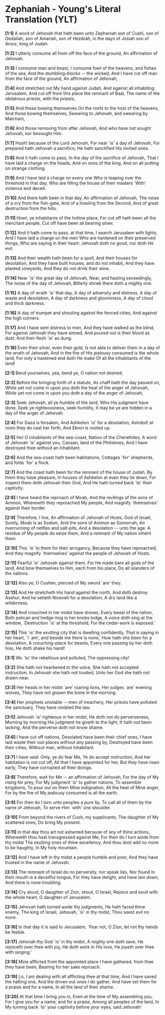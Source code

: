 # Zephaniah - Young's Literal Translation (YLT)

**[1:1]** A word of Jehovah that hath been unto Zephaniah son of Cushi, son of Gedaliah, son of Amariah, son of Hezikiah, in the days of Josiah son of Amoz, king of Judah:

**[1:2]** I utterly consume all from off the face of the ground, An affirmation of Jehovah.

**[1:3]** I consume man and beast, I consume fowl of the heavens, and fishes of the sea, And the stumbling-blocks -- the wicked, And I have cut off man from the face of the ground, An affirmation of Jehovah,

**[1:4]** And stretched out My hand against Judah, And against all inhabiting Jerusalem, And cut off from this place the remnant of Baal, The name of the idolatrous priests, with the priests,

**[1:5]** And those bowing themselves On the roofs to the host of the heavens, And those bowing themselves, Swearing to Jehovah, and swearing by Malcham,

**[1:6]** And those removing from after Jehovah, And who have not sought Jehovah, nor besought Him.

**[1:7]** Hush! because of the Lord Jehovah, For near \`is' a day of Jehovah, For prepared hath Jehovah a sacrifice, He hath sanctified His invited ones.

**[1:8]** And it hath come to pass, In the day of the sacrifice of Jehovah, That I have laid a charge on the heads, And on sons of the king, And on all putting on strange clothing.

**[1:9]** And I have laid a charge on every one Who is leaping over the threshold in that day, Who are filling the house of their masters \`With' violence and deceit.

**[1:10]** And there hath been in that day, An affirmation of Jehovah, The noise of a cry from the fish-gate, And of a howling from the Second, And of great destruction from the hills.

**[1:11]** Howl, ye inhabitants of the hollow place, For cut off hath been all the merchant people, Cut off have been all bearing silver.

**[1:12]** And it hath come to pass, at that time, I search Jerusalem with lights, And I have laid a charge on the men Who are hardened on their preserved things, Who are saying in their heart: Jehovah doth no good, nor doth He evil.

**[1:13]** And their wealth hath been for a spoil, And their houses for desolation, And they have built houses, and do not inhabit, And they have planted vineyards, And they do not drink their wine.

**[1:14]** Near \`is' the great day of Jehovah, Near, and hasting exceedingly, The noise of the day of Jehovah, Bitterly shriek there doth a mighty one.

**[1:15]** A day of wrath \`is' that day, A day of adversity and distress, A day of waste and desolation, A day of darkness and gloominess, A day of cloud and thick darkness.

**[1:16]** A day of trumpet and shouting against the fenced cities, And against the high corners.

**[1:17]** And I have sent distress to men, And they have walked as the blind, For against Jehovah they have sinned, And poured out is their blood as dust, And their flesh \`is' as dung.

**[1:18]** Even their silver, even their gold, Is not able to deliver them in a day of the wrath of Jehovah, And in the fire of His jealousy consumed is the whole land, For only a hastened end doth He make Of all the inhabitants of the land!

**[2:1]** Bend yourselves, yea, bend ye, O nation not desired,

**[2:2]** Before the bringing forth of a statute, As chaff hath the day passed on, While yet not come in upon you doth the heat of the anger of Jehovah, While yet not come in upon you doth a day of the anger of Jehovah,

**[2:3]** Seek Jehovah, all ye humble of the land, Who His judgment have done, Seek ye righteousness, seek humility, It may be ye are hidden in a day of the anger of Jehovah.

**[2:4]** For Gaza is forsaken, And Ashkelon \`is' for a desolation, Ashdod! at noon they do cast her forth, And Ekron is rooted up.

**[2:5]** Ho! O inhabitants of the sea-coast, Nation of the Cherethites, A word of Jehovah \`is' against you, Canaan, land of the Philistines, And I have destroyed thee without an inhabitant.

**[2:6]** And the sea-coast hath been habitations, Cottages \`for' shepherds, and folds \`for' a flock.

**[2:7]** And the coast hath been for the remnant of the house of Judah, By them they have pleasure, In houses of Ashkelon at even they lie down, For inspect them doth Jehovah their God, And He hath turned back \`to' their captivity.

**[2:8]** I have heard the reproach of Moab, And the revilings of the sons of Ammon, Wherewith they reproached My people, And magnify \`themselves' against their border.

**[2:9]** Therefore, I live, An affirmation of Jehovah of Hosts, God of Israel, Surely, Moab is as Sodom, And the sons of Ammon as Gomorrah, An overrunning of nettles and salt-pits, And a desolation -- unto the age. A residue of My people do seize them, And a remnant of My nation inherit them.

**[2:10]** This \`is' to them for their arrogancy, Because they have reproached, And they magnify \`themselves' against the people of Jehovah of Hosts.

**[2:11]** Fearful \`is' Jehovah against them, For He made bare all gods of the land, And bow themselves to Him, each from his place, Do all islanders of the nations.

**[2:12]** Also ye, O Cushim, pierced of My sword \`are' they.

**[2:13]** And He stretcheth His hand against the north, And doth destroy Asshur, And he setteth Nineveh for a desolation, A dry land like a wilderness.

**[2:14]** And crouched in her midst have droves, Every beast of the nation, Both pelican and hedge-hog in her knobs lodge, A voice doth sing at the window, \`Destruction \`is' at the threshold, For the cedar-work is exposed.'

**[2:15]** This \`is' the exulting city that is dwelling confidently, That is saying in her heart, \`I \`am', and beside me there is none,' How hath she been for a desolation, A crouching-place for beasts, Every one passing by her doth hiss, He doth shake his hand!

**[3:1]** Wo \`to' the rebellious and polluted, The oppressing city!

**[3:2]** She hath not hearkened to the voice, She hath not accepted instruction, In Jehovah she hath not trusted, Unto her God she hath not drawn near.

**[3:3]** Her heads in her midst \`are' roaring lions, Her judges \`are' evening wolves, They have not gnawn the bone in the morning.

**[3:4]** Her prophets unstable -- men of treachery, Her priests have polluted the sanctuary, They have violated the law.

**[3:5]** Jehovah \`is' righteous in her midst, He doth not do perverseness, Morning by morning His judgment he giveth to the light, It hath not been lacking, And the perverse doth not know shame.

**[3:6]** I have cut off nations, Desolated have been their chief ones, I have laid waste their out-places without any passing by, Destroyed have been their cities, Without man, without inhabitant.

**[3:7]** I have said: Only, ye do fear Me, Ye do accept instruction, And her habitation is not cut off, All that I have appointed for her, But they have risen early, They have corrupted all their doings.

**[3:8]** Therefore, wait for Me -- an affirmation of Jehovah, For the day of My rising for prey, For My judgment \`is' to gather nations, To assemble kingdoms, To pour out on them Mine indignation, All the heat of Mine anger, For by the fire of My jealousy consumed is all the earth.

**[3:9]** For then do I turn unto peoples a pure lip, To call all of them by the name of Jehovah, To serve Him \`with' one shoulder.

**[3:10]** From beyond the rivers of Cush, my supplicants, The daughter of My scattered ones, Do bring My present.

**[3:11]** In that day thou art not ashamed because of any of thine actions, Wherewith thou hast transgressed against Me, For then do I turn aside from thy midst The exulting ones of thine excellency, And thou dost add no more to be haughty, In My holy mountain.

**[3:12]** And I have left in thy midst a people humble and poor, And they have trusted in the name of Jehovah.

**[3:13]** The remnant of Israel do no perversity, nor speak lies, Nor found in their mouth is a deceitful tongue, For they have delight, and have lain down, And there is none troubling.

**[3:14]** Cry aloud, O daughter of Zion, shout, O Israel, Rejoice and exult with the whole heart, O daughter of Jerusalem.

**[3:15]** Jehovah hath turned aside thy judgments, He hath faced thine enemy, The king of Israel, Jehovah, \`is' in thy midst, Thou seest evil no more.

**[3:16]** In that day it is said to Jerusalem, \`Fear not, O Zion, let not thy hands be feeble.

**[3:17]** Jehovah thy God \`is' in thy midst, A mighty one doth save, He rejoiceth over thee with joy, He doth work in His love, He joyeth over thee with singing.'

**[3:18]** Mine afflicted from the appointed place I have gathered, from thee they have been, Bearing for her sake reproach.

**[3:19]** Lo, I am dealing with all afflicting thee at that time, And I have saved the halting one, And the driven out ones I do gather, And have set them for a praise and for a name, In all the land of their shame.

**[3:20]** At that time I bring you in, Even at the time of My assembling you, For I give you for a name, and for a praise, Among all peoples of the land, In My turning back \`to' your captivity before your eyes, said Jehovah!
